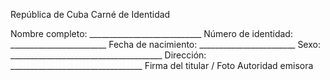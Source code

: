 República de Cuba
Carné de Identidad

Nombre completo: ____________________________
Número de identidad: ________________________
Fecha de nacimiento: ________________________
Sexo: ______________________________________
Dirección: _________________________________
Firma del titular / Foto
Autoridad emisora
